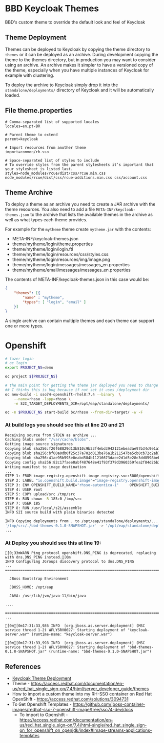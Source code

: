 # BBD Keycloak Themes
BBD's custom theme to override the default look and feel of Keycloak

## Theme Deployment
Themes can be deployed to Keycloak by copying the theme directory to `themes` or it can be deployed as an archive. During development copying the theme to the themes directory, but in production you may want to consider using an archive. An archive makes it simpler to have a versioned copy of the theme, especially when you have multiple instances of Keycloak for example with clustering.

To deploy the archive to Keycloak simply drop it into the `standalone/deployments/` directory of Keycloak and it will be automatically loaded.



## File theme.properties 

```properties
# Comma-separated list of supported locales
locales=en,pt-BR

# Parent theme to extend
parent=keycloak

# Import resources from another theme
import=common/rh-sso

# Space-separated list of styles to include
# To override styles from the parent stylesheets it’s important that your stylesheet is listed last.
styles=node_modules/rcue/dist/css/rcue.min.css node_modules/rcue/dist/css/rcue-additions.min.css css/account.css
```



## Theme Archive
To deploy a theme as an archive you need to create a JAR archive with the theme resources. You also need to add a file `META-INF/keycloak-themes.json` to the archive that lists the available themes in the archive as well as what types each theme provides.

For example for the `mytheme` theme create `mytheme.jar` with the contents:
- META-INF/keycloak-themes.json
- theme/mytheme/login/theme.properties
- theme/mytheme/login/login.ftl
- theme/mytheme/login/resources/css/styles.css
- theme/mytheme/login/resources/img/image.png
- theme/mytheme/login/messages/messages_en.properties
- theme/mytheme/email/messages/messages_en.properties

The contents of META-INF/keycloak-themes.json in this case would be:
```json
{
    "themes": [{
        "name" : "mytheme",
        "types": [ "login", "email" ]
    }]
}
```
A single archive can contain multiple themes and each theme can support one or more types.



# Openshift

```bash
# fazer login
# oc login
export PROJECT_NS=demo

oc project ${PROJECT_NS}

# the main point for getting the theme jar deployed you need to change TARGET DEPLOYMENT DIR (to use eap!)
## I thinks this is bug because if not set it uses /deployment dir
oc new-build -i sso74-openshift-rhel8:7.4 --binary  \
	--name=rhsso -lapp=rhsso \
	-e S2I_TARGET_DEPLOYMENTS_DIR=/opt/eap/standalone/deployments/

oc -n $PROJECT_NS start-build bc/rhsso --from-dir=target/ -w -F
```

### At build logs you should see this at line 20 and 21

```bash
Receiving source from STDIN as archive ...
Caching blobs under "/var/cache/blobs".
Getting image source signatures
Copying blob sha256:f20f68829d13b810c9b33f4ebd3942121ebea3ae97b34c9e1a11a835f27812b4
Copying blob sha256:bf00a0db0f25c37a702d013be76a1b211547ba5cb0cb72c2ab777bf603272bd5
Copying blob sha256:41ae95b593e0eabd584b11216673daee2d1d5e28e3dd8598beb763b76e24c35f
Copying config sha256:82c17faee0abf487648e41f93f379d3960359fea2f84d26b345fb9ba2fdb22cf
Writing manifest to image destination
...
STEP 1: FROM image-registry.openshift-image-registry.svc:5000/openshift/sso74-openshift-rhel8@sha256:cb17bbcc7d835f2699b17404cca233c1e9a8cf6828dcb147daf170b4db3c08f1
STEP 2: LABEL "io.openshift.build.image"="image-registry.openshift-image-registry.svc:5000/openshift/sso74-openshift-rhel8@sha256:cb17bbcc7d835f2699b17404cca233c1e9a8cf6828dcb147daf170b4db3c08f1"       "io.openshift.build.source-location"="/tmp/build/inputs"
STEP 3: ENV OPENSHIFT_BUILD_NAME="rhsso-autentica-1"     OPENSHIFT_BUILD_NAMESPACE="rhsso-autentica-dsv"     S2I_TARGET_DEPLOYMENTS_DIR="/opt/eap/standalone/deployments/"
STEP 4: USER root
STEP 5: COPY upload/src /tmp/src
STEP 6: RUN chown -R 185:0 /tmp/src
STEP 7: USER 185
STEP 8: RUN /usr/local/s2i/assemble
INFO S2I source build with plain binaries detected

INFO Copying deployments from . to /opt/eap/standalone/deployments/...
'/tmp/src/./bbd-themes-0.1.0-SNAPSHOT.jar' -> '/opt/eap/standalone/deployments/bbd-themes-0.1.0-SNAPSHOT.jar'
...
```

### At Deploy you should see this at line 19:

```
[0;33mWARN Ping protocol openshift.DNS_PING is deprecated, replacing with dns.DNS_PING instead.[0m
INFO Configuring JGroups discovery protocol to dns.DNS_PING
...
=========================================================================

  JBoss Bootstrap Environment

  JBOSS_HOME: /opt/eap

  JAVA: /usr/lib/jvm/java-11/bin/java

....

=========================================================================
...

[0m[0m17:31:33,986 INFO  [org.jboss.as.server.deployment] (MSC service thread 1-2) WFLYSRV0027: Starting deployment of "keycloak-server.war" (runtime-name: "keycloak-server.war")

[0m[0m17:31:33,998 INFO  [org.jboss.as.server.deployment] (MSC service thread 1-2) WFLYSRV0027: Starting deployment of "bbd-themes-0.1.0-SNAPSHOT.jar" (runtime-name: "bbd-themes-0.1.0-SNAPSHOT.jar")
```



## References

- [Keycloak Theme Deployment](https://www.keycloak.org/docs/latest/server_development/index.html#deploying-themes)
- Theme - https://access.redhat.com/documentation/en-us/red_hat_single_sign-on/7.4/html/server_developer_guide/themes
- How to import a custom theme into my RH-SSO container on Red Hat OpenShift - https://access.redhat.com/solutions/3094731
- To Get Openshift Templates - https://github.com/jboss-container-images/redhat-sso-7-openshift-image/tree/sso74-dev/docs
  - To import to Openshift - https://access.redhat.com/documentation/en-us/red_hat_single_sign-on/7.4/html-single/red_hat_single_sign-on_for_openshift_on_openjdk/index#image-streams-applications-templates
